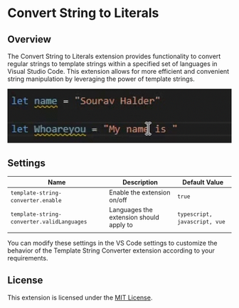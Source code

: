 # Convert String to Literals

## Overview
The Convert String to Literals extension provides functionality to convert regular strings to template strings within a specified set of languages in Visual Studio Code. This extension allows for more efficient and convenient string manipulation by leveraging the power of template strings.

![Extension Preview](images/preview.gif)


## Settings

| Name                                      | Description                                                              | Default Value                                                    |
| ----------------------------------------- | ------------------------------------------------------------------------ | ---------------------------------------------------------------- |
| `template-string-converter.enable`        | Enable the extension on/off                                            | `true`                                                           |
| `template-string-converter.validLanguages` | Languages the extension should apply to                                  | `typescript, javascript, vue`                                               |
                                                       |

You can modify these settings in the VS Code settings to customize the behavior of the Template String Converter extension according to your requirements.


## License
This extension is licensed under the [MIT License](https://opensource.org/licenses/MIT).

